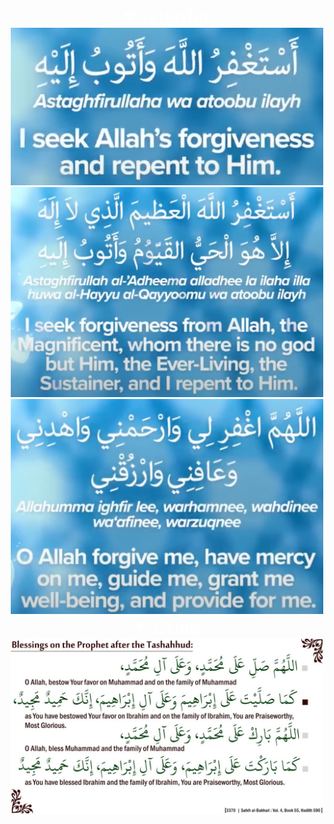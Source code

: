 <details open><summary style="font-size:30px;color:White;text-align:center">Istegfar</summary>

<div style="text-align:center"><img src="../assets/islam/istegfars/istegfar1.png" length="400", width="500"/></div>
<div style="text-align:center"><img src="../assets/islam/istegfars/istegfar2.png" length="400", width="500"/></div>
<div style="text-align:center"><img src="../assets/islam/istegfars/istegfar3.png" length="400", width="500"/></div>

</details>

<details open><summary style="font-size:30px;color:White;text-align:center">Duas</summary>

<div style="text-align:center"><img src="../assets/islam/duas/after_tashhud_dua.JPG" length="500", width="500"/></div>

</details>
